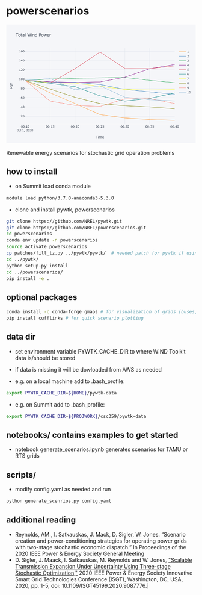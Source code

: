 powerscenarios
=====================
![](/docs/images/total_wind_power.png)

Renewable energy scenarios for stochastic grid operation problems

## how to install

* on Summit load conda module
```bash
module load python/3.7.0-anaconda3-5.3.0
```

* clone and install pywtk, powerscenarios

```bash
git clone https://github.com/NREL/pywtk.git
git clone https://github.com/NREL/powerscenarios.git
cd powerscenarios
conda env update -n powerscenarios
source activate powerscenarios
cp patches/fill_tz.py ../pywtk/pywtk/  # needed patch for pywtk if using py3, or change print statements manually
cd ../pywtk/
python setup.py install
cd ../powerscenarios/
pip install -e .
```


## optional packages
```bash
conda install -c conda-forge gmaps # for visualization of grids (buses, wind sites, power lines, etc)
pip install cufflinks # for quick scenario plotting 
```

## data dir

* set environment variable PYWTK_CACHE_DIR to where WIND Toolkit data is/should be stored 

* if data is missing it will be dowloaded from AWS as needed

* e.g. on a local machine add to .bash_profile:
```bash
export PYWTK_CACHE_DIR=${HOME}/pywtk-data
```
* e.g. on Summit add to .bash_profile: 
```bash
export PYWTK_CACHE_DIR=${PROJWORK}/csc359/pywtk-data  
```

## notebooks/ contains examples to get started

* notebook generate_scenarios.ipynb generates scenarios for TAMU or RTS grids

## scripts/ 
* modify config.yaml as needed and run

```bash
python generate_scenrios.py config.yaml
```

## additional reading
* Reynolds, AM., I. Satkauskas, J. Mack, D. Sigler, W. Jones. “Scenario creation and power-conditioning strategies for operating power grids with two-stage stochastic economic dispatch.” In Proceedings of the 2020 IEEE Power & Energy Society General Meeting 
* D. Sigler, J. Maack, I. Satkauskas, M. Reynolds and W. Jones, ["Scalable Transmission Expansion Under Uncertainty Using Three-stage Stochastic Optimization,"](https://ieeexplore.ieee.org/document/9087776) 2020 IEEE Power & Energy Society Innovative Smart Grid Technologies Conference (ISGT), Washington, DC, USA, 2020, pp. 1-5, doi: 10.1109/ISGT45199.2020.9087776.]


